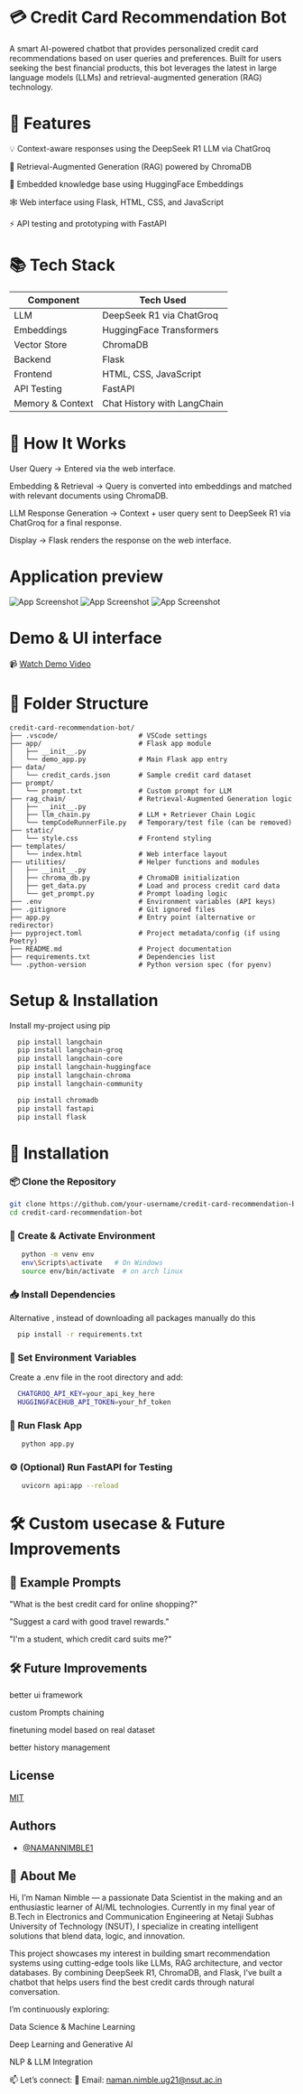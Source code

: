 
# 💳 Credit Card Recommendation Bot

A smart AI-powered chatbot that provides personalized credit card recommendations based on user queries and preferences. Built for users seeking the best financial products, this bot leverages the latest in large language models (LLMs) and retrieval-augmented generation (RAG) technology.

# 🚀 Features

💡 Context-aware responses using the DeepSeek R1 LLM via ChatGroq

🔎 Retrieval-Augmented Generation (RAG) powered by ChromaDB

🧠 Embedded knowledge base using HuggingFace Embeddings

🕸️ Web interface using Flask, HTML, CSS, and JavaScript

⚡ API testing and prototyping with FastAPI


# 📚 Tech Stack


| Component        | Tech Used                   |
| ---------------- | --------------------------- |
| LLM              | DeepSeek R1 via ChatGroq    |
| Embeddings       | HuggingFace Transformers    |
| Vector Store     | ChromaDB                    |
| Backend          | Flask                       |
| Frontend         | HTML, CSS, JavaScript       |
| API Testing      | FastAPI                     |
| Memory & Context | Chat History with LangChain |



# 🧠 How It Works

User Query → Entered via the web interface.

Embedding & Retrieval → Query is converted into embeddings and matched with relevant documents using ChromaDB.

LLM Response Generation → Context + user query sent to DeepSeek R1 via ChatGroq for a final response.

Display → Flask renders the response on the web interface.
# Application preview

![App Screenshot](https://github.com/NAMANNIMBLE1/qa_chatbot/blob/main/pictures/screenshot_19062025_141814.jpg)
![App Screenshot](https://raw.githubusercontent.com/NAMANNIMBLE1/qa_chatbot/main/pictures/screenshot_19062025_141904.jpg)
![App Screenshot](https://raw.githubusercontent.com/NAMANNIMBLE1/qa_chatbot/main/pictures/screenshot_19062025_141945.jpg)
                                                                               


# Demo & UI interface

📹 [Watch Demo Video](https://raw.githubusercontent.com/NAMANNIMBLE1/qa_chatbot/main/video/demo_video.mp4)





# 📁 Folder Structure

```
credit-card-recommendation-bot/
├── .vscode/                    # VSCode settings
├── app/                        # Flask app module
│   ├── __init__.py
│   └── demo_app.py             # Main Flask app entry
├── data/
│   └── credit_cards.json       # Sample credit card dataset
├── prompt/
│   └── prompt.txt              # Custom prompt for LLM
├── rag_chain/                  # Retrieval-Augmented Generation logic
│   ├── __init__.py
│   ├── llm_chain.py            # LLM + Retriever Chain Logic
│   └── tempCodeRunnerFile.py   # Temporary/test file (can be removed)
├── static/
│   └── style.css               # Frontend styling
├── templates/
│   └── index.html              # Web interface layout
├── utilities/                  # Helper functions and modules
│   ├── __init__.py
│   ├── chroma_db.py            # ChromaDB initialization
│   ├── get_data.py             # Load and process credit card data
│   └── get_prompt.py           # Prompt loading logic
├── .env                        # Environment variables (API keys)
├── .gitignore                  # Git ignored files
├── app.py                      # Entry point (alternative or redirector)
├── pyproject.toml              # Project metadata/config (if using Poetry)
├── README.md                   # Project documentation
├── requirements.txt            # Dependencies list
└── .python-version             # Python version spec (for pyenv)
```

# Setup & Installation

Install my-project using pip 

```bash
  pip install langchain 
  pip install langchain-groq
  pip install langchain-core 
  pip install langchain-huggingface 
  pip install langchain-chroma 
  pip install langchain-community
```
    
```bash
  pip install chromadb 
  pip install fastapi 
  pip install flask 
```

# 🧰 Installation
### 📦 Clone the Repository

```bash
git clone https://github.com/your-username/credit-card-recommendation-bot.git
cd credit-card-recommendation-bot
```

### 🧪 Create & Activate Environment

```bash 
   python -m venv env
   env\Scripts\activate   # On Windows
   source env/bin/activate  # on arch linux   
```

### 📥 Install Dependencies

Alternative , instead of downloading all packages manually do this 

```bash
  pip install -r requirements.txt 
```

### 🔐 Set Environment Variables

Create a .env file in the root directory and add:

```bash
  CHATGROQ_API_KEY=your_api_key_here
  HUGGINGFACEHUB_API_TOKEN=your_hf_token
```

### 🚀 Run Flask App

```bash
   python app.py 
```

### ⚙️ (Optional) Run FastAPI for Testing

```bash 
   uvicorn api:app --reload
```
# 🛠️ Custom usecase & Future Improvements

## 🤖 Example Prompts

"What is the best credit card for online shopping?"

"Suggest a card with good travel rewards."

"I'm a student, which credit card suits me?"

## 🛠️ Future Improvements

better ui framework

custom Prompts chaining 

finetuning model based on real dataset

better history management 
## License

[MIT](https://choosealicense.com/licenses/mit/)


## Authors

- [@NAMANNIMBLE1](https://github.com/NAMANNIMBLE1?tab=repositories)


## 🚀 About Me

Hi, I’m Naman Nimble — a passionate Data Scientist in the making and an enthusiastic learner of AI/ML technologies. Currently in my final year of B.Tech in Electronics and Communication Engineering at Netaji Subhas University of Technology (NSUT), I specialize in creating intelligent solutions that blend data, logic, and innovation.

This project showcases my interest in building smart recommendation systems using cutting-edge tools like LLMs, RAG architecture, and vector databases. By combining DeepSeek R1, ChromaDB, and Flask, I’ve built a chatbot that helps users find the best credit cards through natural conversation.

I’m continuously exploring:

Data Science & Machine Learning

Deep Learning and Generative AI

NLP & LLM Integration


📫 Let’s connect:
📧 Email: naman.nimble.ug21@nsut.ac.in

